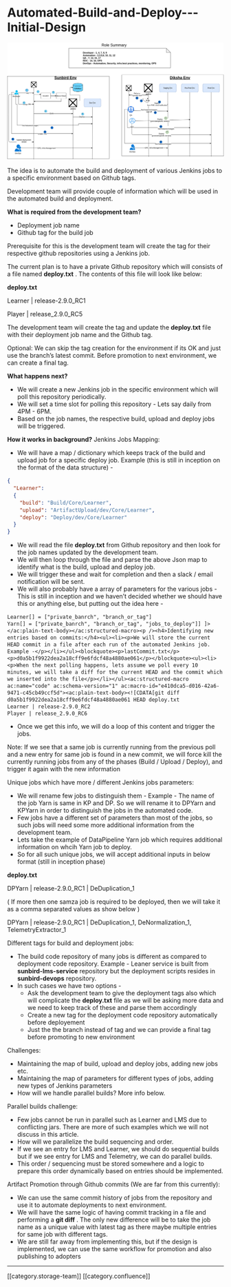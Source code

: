 # Automated-Build-and-Deploy---Initial-Design

![](../../../../DevOps/devops-td-des/images/storage/SunbirdCICD-New-approach.png)

The idea is to automate the build and deployment of various Jenkins jobs to a specific environment based on Github tags.

Development team will provide couple of information which will be used in the automated build and deployment.

**What is required from the development team?**

* Deployment job name
* Github tag for the build job

Prerequisite for this is the development team will create the tag for their respective github repositories using a Jenkins job.

The current plan is to have a private Github repository which will consists of a file named **deploy.txt** . The contents of this file will look like below:

**deploy.txt**

Learner | release-2.9.0\_RC1

Player | release\_2.9.0\_RC5

The development team will create the tag and update the **deploy.txt** file with their deployment job name and the Github tag.

Optional: We can skip the tag creation for the environment if its OK and just use the branch’s latest commit. Before promotion to next environment, we can create a final tag.

**What happens next?**

* We will create a new Jenkins job in the specific environment which will poll this repository periodically.
* We will set a time slot for polling this repository - Lets say daily from 4PM - 6PM.
* Based on the job names, the respective build, upload and deploy jobs will be triggered.

**How it works in background?** Jenkins Jobs Mapping:

* We will have a map / dictionary which keeps track of the build and upload job for a specific deploy job. Example (this is still in inception on the format of the data structure) -

```json
{
  "Learner":
  {
    "build": "Build/Core/Learner",
    "upload": "ArtifactUpload/dev/Core/Learner",
    "deploy": "Deploy/dev/Core/Learner"
  }
}
```

* We will read the file **deploy.txt** from Github repository and then look for the job names updated by the development team.
* We will then loop through the file and parse the above Json map to identify what is the build, upload and deploy job.
* We will trigger these and wait for completion and then a slack / email notification will be sent.
* We will also probably have a array of parameters for the various jobs - This is still in inception and we haven’t decided whether we should have this or anything else, but putting out the idea here -

```
Learner[] = ["private_banrch", "branch_or_tag"]
Yarn[] = ["private_banrch", "branch_or_tag", "jobs_to_deploy"]] ]></ac:plain-text-body></ac:structured-macro><p /><h4>Identifying new entries based on commits:</h4><ul><li><p>We will store the current HEAD commit in a file after each run of the automated Jenkins job. Example -</p></li></ul><blockquote><p>lastCommit.txt</p><p>d0a5b1f9922dea2a18cff9e6fdcf48a4880ae061</p></blockquote><ul><li><p>When the next polling happens, lets assume we poll every 10 minutes, we will take a diff for the current HEAD and the commit which we inserted into the file</p></li></ul><ac:structured-macro ac:name="code" ac:schema-version="1" ac:macro-id="e410dca5-d016-42a6-9471-c45cb49ccf5d"><ac:plain-text-body><![CDATA[git diff d0a5b1f9922dea2a18cff9e6fdcf48a4880ae061 HEAD deploy.txt
Learner | release-2.9.0_RC2
Player | release_2.9.0_RC6
```

* Once we get this info, we will do a loop of this content and trigger the jobs.

Note: If we see that a same job is currently running from the previous poll and a new entry for same job is found in a new commit, we will force kill the currently running jobs from any of the phases (Build / Upload / Deploy), and trigger it again with the new information

Unique jobs which have more / different Jenkins jobs parameters:

* We will rename few jobs to distinguish them - Example - The name of the job Yarn is same in KP and DP. So we will rename it to DPYarn and KPYarn in order to distinguish the jobs in the automated code.
* Few jobs have a different set of parameters than most of the jobs, so such jobs will need some more additional information from the development team.
* Lets take the example of DataPipeline Yarn job which requires additional information on whcih Yarn job to deploy.
* So for all such unique jobs, we will accept additional inputs in below format (still in inception phase)

**deploy.txt**

DPYarn | release-2.9.0\_RC1 | DeDuplication\_1

( If more then one samza job is required to be deployed, then we will take it as a comma separated values as show below )

DPYarn | release-2.9.0\_RC1 | DeDuplication\_1, DeNormalization\_1, TelemetryExtractor\_1

Different tags for build and deployment jobs:

* The build code repository of many jobs is different as compared to deployment code repository. Example - Leaner service is built from **sunbird-lms-service** repository but the deployment scripts resides in **sunbird-devops** repository.
* In such cases we have two options -
  * Ask the development team to give the deployment tags also which will complicate the **deploy.txt** file as we will be asking more data and we need to keep track of these and parse them accordingly
  * Create a new tag for the deployment code repository automatically before deployement
  * Just the the branch instead of tag and we can provide a final tag before promoting to new environment

Challenges:

* Maintaining the map of build, upload and deploy jobs, adding new jobs etc.
* Maintaining the map of parameters for different types of jobs, adding new types of Jenkins parameters
* How will we handle parallel builds? More info below.

Parallel builds challenge:

* Few jobs cannot be run in parallel such as Learner and LMS due to conflicting jars. There are more of such examples which we will not discuss in this article.
* How will we parallelize the build sequencing and order.
* If we see an entry for LMS and Learner, we should do sequential builds but if we see entry for LMS and Telemetry, we can do parallel builds.
* This order / sequencing must be stored somewhere and a logic to prepare this order dynamically based on entries should be implemented.

Artifact Promotion through Github commits (We are far from this currently):

* We can use the same commit history of jobs from the repository and use it to automate deployments to next environment.
* We will have the same logic of having commit tracking in a file and performing a **git diff** . The only new difference will be to take the job name as a unique value with latest tag as there maybe multiple entries for same job with different tags.
* We are still far away from implementing this, but if the design is implemented, we can use the same workflow for promotion and also publishing to adopters

***

\[\[category.storage-team]] \[\[category.confluence]]
